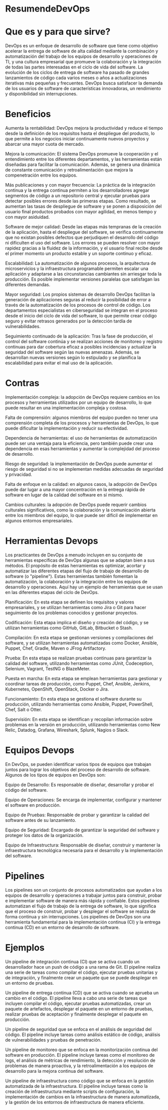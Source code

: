 # ResumendeDevOps

# Que es y para que sirve?

DevOps es un enfoque de desarrollo de software que tiene como objetivo acelerar la entrega de software de alta calidad mediante la combinación y automatización del trabajo de los equipos de desarrollo y operaciones de TI, y una cultura empresarial que promueve la colaboración y la integración de todas las partes interesadas en el ciclo de vida del software. La evolución de los ciclos de entrega de software ha pasado de grandes lanzamientos de código cada varios meses o años a actualizaciones iterativas más pequeñas y frecuentes. DevOps busca satisfacer la demanda de los usuarios de software de características innovadoras, un rendimiento y disponibilidad sin interrupciones.

# Beneficios

Aumenta la rentabilidad: DevOps mejora la productividad y reduce el tiempo desde la definición de los requisitos hasta el despliegue del producto, lo que permite a los negocios iniciar continuamente nuevos proyectos y abarcar una mayor cuota de mercado.

Mejora la comunicación: El sistema DevOps promueve la cooperación y el entendimiento entre los diferentes departamentos, y las herramientas están diseñadas para facilitar la comunicación. Además, se genera una dinámica de constante comunicación y retroalimentación que mejora la compenetración entre los equipos.

Más publicaciones y con mayor frecuencia: La práctica de la integración continua y la entrega continua permiten a los desarrolladores agregar segmentos de código a un repositorio central y ejecutar pruebas para detectar posibles errores desde las primeras etapas. Como resultado, se aumentan las tasas de despliegue de software y se ponen a disposición del usuario final productos probados con mayor agilidad, en menos tiempo y con mayor asiduidad.

Software de mejor calidad: Desde las etapas más tempranas de la creación de la aplicación, hasta el despliegue del software, se verifica continuamente que no existan posibles defectos que perjudiquen el desarrollo del código ni dificulten el uso del software. Los errores se pueden resolver con mayor rapidez gracias a la fluidez de la información, y el usuario final recibe desde el primer momento un producto estable y un soporte continuo y eficaz.

Escalabilidad: La automatización de algunos procesos, la arquitectura de microservicios y la infraestructura programable permiten escalar una aplicación y adaptarse a las circunstancias cambiantes sin arriesgar toda la producción. Es posible implementar versiones paralelas que satisfagan las diferentes demandas.

Mayor seguridad: Los propios sistemas de desarrollo DevOps facilitan la generación de aplicaciones seguras al reducir la posibilidad de error a través de la automatización de los procesos de control de código. Los departamentos especialistas en ciberseguridad se integran en el proceso desde el inicio del ciclo de vida del software, lo que permite crear código seguro y evitar retrasos generados por la detección tardía de vulnerabilidades.

Seguimiento continuado de la aplicación: Tras la fase de producción, el control del software continúa y se realizan acciones de monitoreo y registro continuas para dar cobertura eficaz a posibles incidencias y actualizar la seguridad del software según las nuevas amenazas. Además, se desarrollan nuevas versiones según lo estipulado y se planifica la escalabilidad para evitar el mal uso de la aplicación.

# Contras

Implementación compleja: la adopción de DevOps requiere cambios en los procesos y herramientas utilizados por un equipo de desarrollo, lo que puede resultar en una implementación compleja y costosa.

Falta de comprensión: algunos miembros del equipo pueden no tener una comprensión completa de los procesos y herramientas de DevOps, lo que puede dificultar la implementación y reducir su efectividad.

Dependencia de herramientas: el uso de herramientas de automatización puede ser una ventaja para la eficiencia, pero también puede crear una dependencia en esas herramientas y aumentar la complejidad del proceso de desarrollo.

Riesgo de seguridad: la implementación de DevOps puede aumentar el riesgo de seguridad si no se implementan medidas adecuadas de seguridad y privacidad.

Falta de enfoque en la calidad: en algunos casos, la adopción de DevOps puede dar lugar a una mayor concentración en la entrega rápida de software en lugar de la calidad del software en sí mismo.

Cambios culturales: la adopción de DevOps puede requerir cambios culturales significativos, como la colaboración y la comunicación abierta entre los miembros del equipo, lo que puede ser difícil de implementar en algunos entornos empresariales.

# Herramientas Devops

Los practicantes de DevOps a menudo incluyen en su conjunto de herramientas específicas de DevOps algunas que se adaptan bien a sus métodos. El propósito de estas herramientas es optimizar, acortar y automatizar las diferentes etapas del flujo de trabajo de desarrollo de software (o "pipeline"). Estas herramientas también fomentan la automatización, la colaboración y la integración entre los equipos de desarrollo y operaciones. Aquí hay un ejemplo de herramientas que se usan en las diferentes etapas del ciclo de DevOps.

Planificación: En esta etapa se definen los requisitos y valores empresariales, y se utilizan herramientas como Jira o Git para hacer seguimiento de los problemas conocidos y gestionar proyectos.

Codificación: Esta etapa implica el diseño y creación del código, y se utilizan herramientas como GitHub, GitLab, Bitbucket o Stash.

Compilación: En esta etapa se gestionan versiones y compilaciones del software, y se utilizan herramientas automatizadas como Docker, Ansible, Puppet, Chef, Gradle, Maven o JFrog Artifactory.

Prueba: En esta etapa se realizan pruebas continuas para garantizar la calidad del software, utilizando herramientas como JUnit, Codeception, Selenium, Vagrant, TestNG o BlazeMeter.

Puesta en marcha: En esta etapa se emplean herramientas para gestionar y coordinar tareas de producción, como Puppet, Chef, Ansible, Jenkins, Kubernetes, OpenShift, OpenStack, Docker o Jira.

Funcionamiento: En esta etapa se gestiona el software durante su producción, utilizando herramientas como Ansible, Puppet, PowerShell, Chef, Salt o Otter.

Supervisión: En esta etapa se identifican y recopilan información sobre problemas en la versión en producción, utilizando herramientas como New Relic, Datadog, Grafana, Wireshark, Splunk, Nagios o Slack.

# Equipos Devops

En DevOps, se pueden identificar varios tipos de equipos que trabajan juntos para lograr los objetivos del proceso de desarrollo de software. Algunos de los tipos de equipos en DevOps son:

Equipo de Desarrollo: Es responsable de diseñar, desarrollar y probar el código del software.

Equipo de Operaciones: Se encarga de implementar, configurar y mantener el software en producción.

Equipo de Pruebas: Responsable de probar y garantizar la calidad del software antes de su lanzamiento.

Equipo de Seguridad: Encargado de garantizar la seguridad del software y proteger los datos de la organización.

Equipo de Infraestructura: Responsable de diseñar, construir y mantener la infraestructura tecnológica necesaria para el desarrollo y la implementación del software.

# Pipelines

Los pipelines son un conjunto de procesos automatizados que ayudan a los equipos de desarrollo y operaciones a trabajar juntos para construir, probar e implementar software de manera más rápida y confiable. Estos pipelines automatizan el flujo de trabajo de la entrega de software, lo que significa que el proceso de construir, probar y desplegar el software se realiza de forma continua y sin interrupciones. Los pipelines de DevOps son una herramienta fundamental para la implementación continua (CI) y la entrega continua (CD) en un entorno de desarrollo de software.

# Ejemplos

Un pipeline de integración continua (CI) que se activa cuando un desarrollador hace un push de código a una rama de Git. El pipeline realiza una serie de tareas como compilar el código, ejecutar pruebas unitarias y de integración, y finalmente crear un paquete que se puede desplegar en un entorno de pruebas.

Un pipeline de entrega continua (CD) que se activa cuando se aprueba un cambio en el código. El pipeline lleva a cabo una serie de tareas que incluyen compilar el código, ejecutar pruebas automatizadas, crear un paquete de artefactos, desplegar el paquete en un entorno de pruebas, realizar pruebas de aceptación y finalmente desplegar el paquete en producción.

Un pipeline de seguridad que se enfoca en el análisis de seguridad del código. El pipeline incluye tareas como análisis estático de código, análisis de vulnerabilidades y pruebas de penetración.

Un pipeline de monitoreo que se enfoca en la monitorización continua del software en producción. El pipeline incluye tareas como el monitoreo de logs, el análisis de métricas de rendimiento, la detección y resolución de problemas de manera proactiva, y la retroalimentación a los equipos de desarrollo para la mejora continua del software.

Un pipeline de infraestructura como código que se enfoca en la gestión automatizada de la infraestructura. El pipeline incluye tareas como la creación de infraestructura mediante scripts de configuración, la implementación de cambios en la infraestructura de manera automatizada, y la gestión de los entornos de infraestructura de manera eficiente.